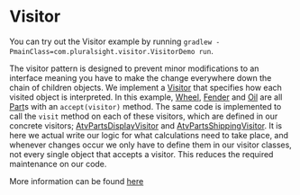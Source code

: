 # Visitor

You can try out the Visitor example by running `gradlew -PmainClass=com.pluralsight.visitor.VisitorDemo run`.

The visitor pattern is designed to prevent minor modifications to an interface meaning you have to make the change 
everywhere down the chain of children objects. We implement a [Visitor](AtvPartVisitor.java) that specifies how each
visited object is interpreted. In this example, [Wheel](Wheel.java), [Fender](Fender.java) and [Oil](Oil.java) are all
[Part](AtvPart.java)s with an `accept(visitor)` method. The same code is implemented to call the `visit` method on each
of these visitors, which are defined in our concrete visitors; [AtvPartsDisplayVisitor](AtvPartsDisplayVisitor.java)
and [AtvPartsShippingVisitor](AtvPartsShippingVisitor.java). It is here we actual write our logic for what calculations
need to take place, and whenever changes occur we only have to define them in our visitor classes, not every single 
object that accepts a visitor. This reduces the required maintenance on our code.

More information can be found [here](https://www.baeldung.com/java-visitor-pattern)